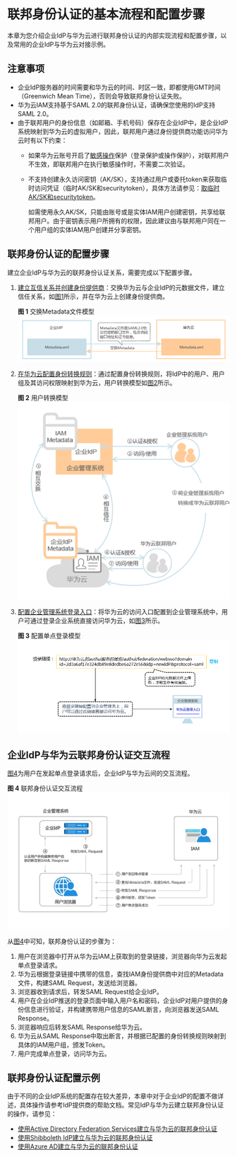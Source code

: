 # 联邦身份认证的基本流程和配置步骤<a name="zh-cn_topic_0059870091"></a>

本章为您介绍企业IdP与华为云进行联邦身份认证的内部实现流程和配置步骤，以及常用的企业IdP与华为云对接示例。

## 注意事项<a name="zh-cn_topic_0175818705_section421816517461"></a>

-   企业IdP服务器的时间需要和华为云的时间、时区一致，即都使用GMT时间（Greenwich Mean Time），否则会导致联邦身份认证失败。
-   华为云IAM支持基于SAML 2.0的联邦身份认证，请确保您使用的IdP支持SAML 2.0。
-   由于联邦用户的身份信息（如邮箱、手机号码）保存在企业IdP中，是企业IdP系统映射到华为云的虚拟用户，因此，联邦用户通过身份提供商功能访问华为云时有以下约束：
    -   如果华为云账号开启了[敏感操作](https://support.huaweicloud.com/usermanual-iam/zh-cn_topic_0079477316.html)保护（登录保护或操作保护），对联邦用户不生效，即联邦用户在执行敏感操作时，不需要二次验证。
    -   不支持创建永久访问密钥（AK/SK），支持通过用户或委托token来获取临时访问凭证（临时AK/SK和securitytoken），具体方法请参见：[取临时AK/SK和securitytoken](https://support.huaweicloud.com/api-iam/zh-cn_topic_0097949518.html)。

        如需使用永久AK/SK，只能由账号或是实体IAM用户创建密钥，共享给联邦用户。由于密钥表示用户所拥有的权限，因此建议由与联邦用户同在一个用户组的实体IAM用户创建并分享密钥。



## 联邦身份认证的配置步骤<a name="zh-cn_topic_0175818705_section265513151533"></a>

建立企业IdP与华为云的联邦身份认证关系，需要完成以下配置步骤。

1.  [建立互信关系并创建身份提供商](步骤1-创建身份提供商.md)：交换华为云与企业IdP的元数据文件，建立信任关系，如[图1](#zh-cn_topic_0175818705_fig2351151775810)所示，并在华为云上创建身份提供商。

    **图 1**  交换Metadata文件模型<a name="zh-cn_topic_0175818705_fig2351151775810"></a>  
    ![](figures/交换Metadata文件模型.png "交换Metadata文件模型")

2.  [在华为云配置身份转换规则](步骤2-配置身份转换规则.md)：通过配置身份转换规则，将IdP中的用户、用户组及其访问权限映射到华为云，用户转换模型如[图2](#zh-cn_topic_0175818705_fig43579668151728)所示。

    **图 2**  用户转换模型<a name="zh-cn_topic_0175818705_fig43579668151728"></a>  
    ![](figures/用户转换模型.png "用户转换模型")

3.  [配置企业管理系统登录入口](步骤3-配置企业管理系统登录入口.md)：将华为云的访问入口配置到企业管理系统中，用户可通过登录企业系统直接访问华为云，如[图3](#zh-cn_topic_0175818705_fig54574848151714)所示。

    **图 3**  配置单点登录模型<a name="zh-cn_topic_0175818705_fig54574848151714"></a>  
    ![](figures/配置单点登录模型.png "配置单点登录模型")


## 企业IdP与华为云联邦身份认证交互流程<a name="zh-cn_topic_0175818705_section7468191134310"></a>

[图4](#zh-cn_topic_0175818705_fig9855184174610)为用户在发起单点登录请求后，企业IdP与华为云间的交互流程。

**图 4**  联邦身份认证交互流程<a name="zh-cn_topic_0175818705_fig9855184174610"></a>  
![](figures/联邦身份认证交互流程.jpg "联邦身份认证交互流程")

从[图4](#zh-cn_topic_0175818705_fig9855184174610)中可知，联邦身份认证的步骤为：

1.  用户在浏览器中打开从华为云IAM上获取到的登录链接，浏览器向华为云发起单点登录请求。
2.  华为云根据登录链接中携带的信息，查找IAM身份提供商中对应的Metadata文件，构建SAML Request，发送给浏览器。
3.  浏览器收到请求后，转发SAML Request给企业IdP。
4.  用户在企业IdP推送的登录页面中输入用户名和密码，企业IdP对用户提供的身份信息进行验证，并构建携带用户信息的SAML断言，向浏览器发送SAML Response。
5.  浏览器响应后转发SAML Response给华为云。
6.  华为云从SAML Response中取出断言，并根据已配置的身份转换规则映射到具体的IAM用户组，颁发Token。
7.  用户完成单点登录，访问华为云。

## 联邦身份认证配置示例<a name="zh-cn_topic_0175818705_section620453919417"></a>

由于不同的企业IdP系统的配置存在较大差异，本章中对于企业IdP的配置不做详述，具体操作请参考IdP提供商的帮助文档。常见IdP与华为云建立联邦身份认证的操作，请参见：

-   [使用Active Directory Federation Services建立与华为云的联邦身份认证](https://bbs.huaweicloud.com/blogs/765004f286a711e9b759fa163e330718)
-   [使用Shibboleth IdP建立与华为云的联邦身份认证](https://bbs.huaweicloud.com/blogs/d26bfc988d7c11e9b759fa163e330718)
-   [使用Azure AD建立与华为云的联邦身份认证](https://bbs.huaweicloud.com/blogs/140899)

